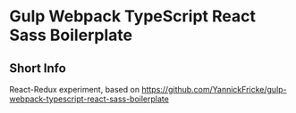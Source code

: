 # Gulp Webpack TypeScript React Sass Boilerplate

## Short Info
React-Redux experiment, based on https://github.com/YannickFricke/gulp-webpack-typescript-react-sass-boilerplate
